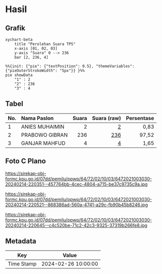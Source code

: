 # Hasil

## Grafik

```mermaid
xychart-beta
    title "Perolehan Suara TPS"
    x-axis [01, 02, 03]
    y-axis "Suara" 0 --> 236
    bar [2, 236, 4]
```

```mermaid
%%{init: {"pie": {"textPosition": 0.5}, "themeVariables": {"pieOuterStrokeWidth": "5px"}} }%%
pie showData
    "1" : 2
    "2" : 236
    "3" : 4
```

## Tabel

| No. | Nama Paslon    | Suara | Suara (raw) | Persentase |
|:--- |:-------------- | -----:| -----------:| ----------:|
| 1   | ANIES MUHAIMIN | 2     | [2][p-1]    | 0,83       |
| 2   | PRABOWO GIBRAN | 236   | [236][p-2]  | 97,52      |
| 3   | GANJAR MAHFUD  | 4     | [4][p-3]    | 1,65       |


[p-1]: https://github.com/gigit-pemilu/pemilu-2024-64-kalimantan-timur/blob/main/pilpres/hitung-suara/sub/64-kalimantan-timur/sub/72-kota-samarinda/sub/02-samarinda-seberang/sub/1003-mesjid/sub/030-tps/sub/paslon-1.txt
[p-2]: https://github.com/gigit-pemilu/pemilu-2024-64-kalimantan-timur/blob/main/pilpres/hitung-suara/sub/64-kalimantan-timur/sub/72-kota-samarinda/sub/02-samarinda-seberang/sub/1003-mesjid/sub/030-tps/sub/paslon-2.txt
[p-3]: https://github.com/gigit-pemilu/pemilu-2024-64-kalimantan-timur/blob/main/pilpres/hitung-suara/sub/64-kalimantan-timur/sub/72-kota-samarinda/sub/02-samarinda-seberang/sub/1003-mesjid/sub/030-tps/sub/paslon-3.txt

## Foto C Plano

https://sirekap-obj-formc.kpu.go.id/07dd/pemilu/ppwp/64/72/02/10/03/6472021003030-20240214-220351--457764bb-4cec-4804-a715-be37c9735c9a.jpg

https://sirekap-obj-formc.kpu.go.id/07dd/pemilu/ppwp/64/72/02/10/03/6472021003030-20240214-220521--868386ad-560a-4741-a29c-fb90b45b8246.jpg

https://sirekap-obj-formc.kpu.go.id/07dd/pemilu/ppwp/64/72/02/10/03/6472021003030-20240214-220645--c4c520be-71c2-42c3-9325-37319b266fe8.jpg


## Metadata

| Key        | Value               |
| ---------- | ------------------- |
| Time Stamp | 2024-02-26 10:00:00 |



